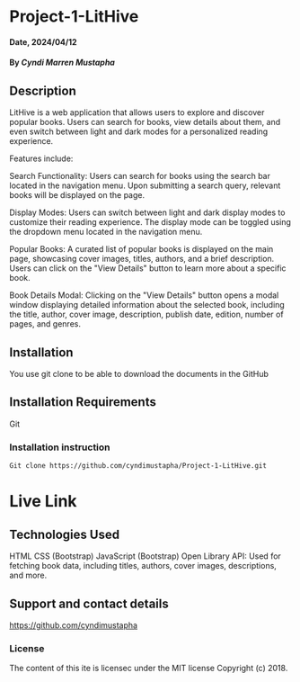 # Project-1-LitHive

#### Date, 2024/04/12

#### By *Cyndi Marren Mustapha*

## Description
LitHive is a web application that allows users to explore and discover popular books. Users can search for books, view details about them, and even switch between light and dark modes for a personalized reading experience.

Features include:

Search Functionality: Users can search for books using the search bar located in the navigation menu. Upon submitting a search query, relevant books will be displayed on the page.

Display Modes: Users can switch between light and dark display modes to customize their reading experience. The display mode can be toggled using the dropdown menu located in the navigation menu.

Popular Books: A curated list of popular books is displayed on the main page, showcasing cover images, titles, authors, and a brief description. Users can click on the "View Details" button to learn more about a specific book.

Book Details Modal: Clicking on the "View Details" button opens a modal window displaying detailed information about the selected book, including the title, author, cover image, description, publish date, edition, number of pages, and genres.

## Installation
You use git clone to be able to download the documents in the GitHub

## Installation Requirements
Git

### Installation instruction 
```
Git clone https://github.com/cyndimustapha/Project-1-LitHive.git

```

# Live Link


## Technologies Used
HTML
CSS (Bootstrap)
JavaScript (Bootstrap)
Open Library API: Used for fetching book data, including titles, authors, cover images, descriptions, and more.

## Support and contact details
https://github.com/cyndimustapha

### License
The content of this ite is licensec under the MIT license Copyright (c) 2018.